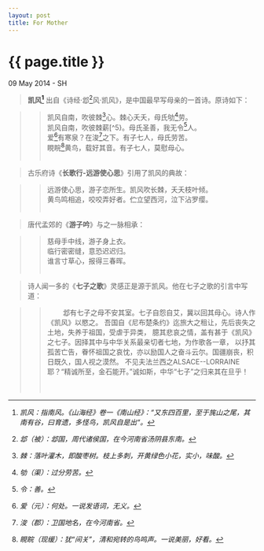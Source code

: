 ```yaml
---
layout: post
title: For Mother
---
```


{{ page.title }}
================

<p class="meta">09 May 2014 - SH</p>

> **凯风[^1]** 出自《诗经·邶[^2]风·凯风》，是中国最早写母亲的一首诗。原诗如下：  
   
> > 凯风自南，吹彼棘[^3]心。棘心夭夭，母氏劬[^4]劳。  
> > 凯风自南，吹彼棘薪[^5}。母氏圣善，我无令[^6]人。  
> > 爱[^7]有寒泉？在浚[^8]之下。有子七人，母氏劳苦。  
> > 睍睆[^9]黄鸟，载好其音。有子七人，莫慰母心。  
> &emsp;  

> 古乐府诗《**长歌行-远游使心思**》引用了凯风的典故：  

> > 远游使心思，游子恋所生。凯风吹长棘，夭夭枝叶倾。  
> > 黄鸟鸣相追，咬咬弄好者。伫立望西河，泣下沾罗缨。  
> &emsp;  

> 唐代孟郊的《**游子吟**》与之一脉相承：  

> > 慈母手中线，游子身上衣。  
> > 临行密密缝，意恐迟迟归。  
> > 谁言寸草心，报得三春晖。   
> &emsp;  

> 诗人闻一多的《**七子之歌**》灵感正是源于凯风。他在七子之歌的引言中写道：  

> > &emsp; &emsp;邶有七子之母不安其室。七子自怨自艾，冀以回其母心。诗人作《凯风》以愍之。
> > 吾国自《尼布楚条约》迄旅大之租让，先后丧失之土地，失养于祖国，受虐于异类，
> > 臆其悲哀之情，盖有甚于《凯风》之七子。因择其中与中华关系最亲切者七地，为作歌各一章，
> > 以抒其孤苦亡告，眷怀祖国之哀忱，亦以励国人之奋斗云尔。国疆崩丧，积日既久，国人视之漠然。
> > 不见夫法兰西之ALSACE--LORRAINE耶？“精诚所至，金石能开。”诚如斯，中华“七子”之归来其在旦乎！
> &emsp;  
> &emsp;    

[^1]:*凯风：指南风。《山海经》卷一《南山经》：“又东四百里，至于旄山之尾，其南有谷，曰育遗，多怪鸟，凯风自是出“。*  
[^2]:*邶（被）：邶国，周代诸侯国，在今河南省汤阴县东南。*    
[^3]:*棘：落叶灌木，即酸枣树。枝上多刺，开黄绿色小花，实小，味酸。*
[^4]:*劬（渠）：过分劳苦。*
[^5]:*棘薪：从棘心长到能当柴烧的棘薪了。*
[^6]:*令：善。*
[^7]:*爱（元）：何处。一说发语词，无义。*
[^8]:*浚（郡）：卫国地名，在今河南省。*
[^9]:*睍睆（现缓）：犹“间关”，清和宛转的鸟鸣声。一说美丽，好看。*
